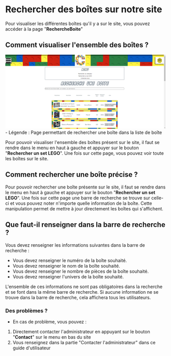 # Rechercher des boîtes sur notre site

Pour visualiser les différentes boîtes qu'il y a sur le site, vous pouvez accéder à la page "**RechercheBoite**"

## Comment visualiser l'ensemble des boîtes ?

<img src="../../img/RechercheBoite.png" alt="RechercheBoite" width="800px">
<!-- ![Page permettant de rechercher une boîte dans la liste de boîte](../../img/RechercheBoite.png) -->
- Légende : Page permettant de rechercher une boîte dans la liste de boîte

Pour pouvoir visualiser l'ensemble des boîtes présent sur le site, il faut se rendre dans le menu en haut à gauche et appuyer sur le bouton "**Rechercher un set LEGO**". Une fois sur cette page, vous pouvez voir toute les boîtes sur le site.

## Comment rechercher une boîte précise ?

Pour pouvoir rechercher une boîte présente sur le site, il faut se rendre dans le menu en haut à gauche et appuyer sur le bouton "**Rechercher un set LEGO**". Une fois sur cette page une barre de recherche se trouve sur celle-ci et vous pouvez noter n'importe quelle information de la boîte. Cette manipulation permet de mettre à jour directement les boîtes qui s'affichent.

## Que faut-il renseigner dans la barre de recherche ?

Vous devez renseigner les informations suivantes dans la barre de recherche :

- Vous devez renseigner le numéro de la boîte souhaité.
- Vous devez renseigner le nom de la boîte souhaité.
- Vous devez renseigner le nombre de pièces de la boîte souhaité.
- Vous devez renseigner l'univers de la boîte souhaité.

L'ensemble de ces informations ne sont pas obligatoires dans la recherche et se font dans la même barre de recherche. Si aucune information ne se trouve dans la barre de recherche, cela affichera tous les utilisateurs.

### Des problèmes ?

- En cas de problème, vous pouvez :

1. Directement contacter l'administrateur en appuyant sur le bouton "**Contact**" sur le menu en bas du site
2. Vous renseignez dans la partie "Contacter l'administrateur" dans ce guide d'utilisateur

